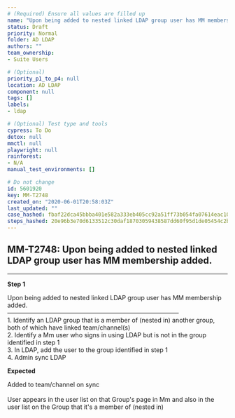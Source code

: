 ```yaml
---
# (Required) Ensure all values are filled up
name: "Upon being added to nested linked LDAP group user has MM membership added."
status: Draft
priority: Normal
folder: AD LDAP
authors: ""
team_ownership: 
- Suite Users

# (Optional)
priority_p1_to_p4: null
location: AD LDAP
component: null
tags: []
labels: 
- ldap

# (Optional) Test type and tools
cypress: To Do
detox: null
mmctl: null
playwright: null
rainforest: 
- N/A
manual_test_environments: []

# Do not change
id: 5601920
key: MM-T2748
created_on: "2020-06-01T20:58:03Z"
last_updated: ""
case_hashed: fbaf22dca45bbba401e582a333eb405cc92a51ff73b054fa07614eac1054095a167d2d37423b03eba8fabf530b701465
steps_hashed: 20e96b3e70d6133512c30daf18703059438587dd60f95d1de05454c2bdba4d0610710636c33c4ddc9fef341c282aa522
---
```


<!-- (Auto-generated) Based on frontmatter's "key" and "name" -->

## MM-T2748: Upon being added to nested linked LDAP group user has MM membership added.

---

**Step 1**

Upon being added to nested linked LDAP group user has MM membership added.\
————————————————————————————\
1\. Identify an LDAP group that is a member of (nested in) another group, both of which have linked team/channel(s)\
2\. Identify a Mm user who signs in using LDAP but is not in the group identified in step 1\
3\. In LDAP, add the user to the group identified in step 1\
4\. Admin sync LDAP

**Expected**

Added to team/channel on sync\
\
User appears in the user list on that Group's page in Mm and also in the user list on the Group that it's a member of (nested in)
